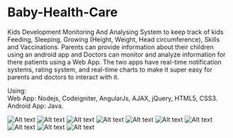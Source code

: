 # Baby-Health-Care
Kids Development Monitoring And Analysing System to keep track of kids Feeding, Sleeping, Growing (Height, Weight, Head circumference), Skills and Vaccinations.
Parents can provide information about their children using an android app and Doctors can monitor and analyze information for there patients using a Web App.
The two apps have real-time notification systems, rating system, and real-time charts to make it super easy for parents and doctors to interact with it.<br>

Using:<br>
Web App: Nodejs, Codeigniter, AngularJs, AJAX, jQuery, HTML5, CSS3.<br>
Android App: Java.<br>

![Alt text](Screenshots/w1.png?raw=true "1")
![Alt text](Screenshots/w2.png?raw=true "2")
![Alt text](Screenshots/w3.png?raw=true "3")
![Alt text](Screenshots/w4.png?raw=true "4")
![Alt text](Screenshots/w5.png?raw=true "5")
![Alt text](Screenshots/a1.png?raw=true "a1")
![Alt text](Screenshots/a2.png?raw=true "a2")
![Alt text](Screenshots/a3.png?raw=true "a3")
![Alt text](Screenshots/a4.png?raw=true "a4")
![Alt text](Screenshots/a5.png?raw=true "a5")


